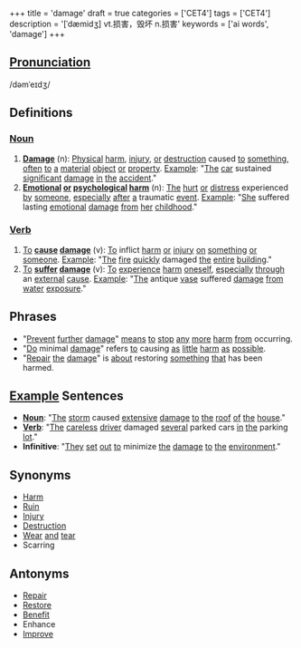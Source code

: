 +++
title = 'damage'
draft = true
categories = ['CET4']
tags = ['CET4']
description = '[ˈdæmidʒ] vt.损害，毁坏 n.损害'
keywords = ['ai words', 'damage']
+++

## [Pronunciation](/post/pronunciation/)
/dəmˈeɪdʒ/

## Definitions
### [Noun](/post/noun/)
1. **[Damage](/post/damage/)** (n): [Physical](/post/physical/) [harm](/post/harm/), [injury](/post/injury/), [or](/post/or/) [destruction](/post/destruction/) caused [to](/post/to/) [something](/post/something/), [often](/post/often/) [to](/post/to/) [a](/post/a/) [material](/post/material/) [object](/post/object/) [or](/post/or/) [property](/post/property/). [Example](/post/example/): "[The](/post/the/) [car](/post/car/) sustained [significant](/post/significant/) [damage](/post/damage/) [in](/post/in/) [the](/post/the/) [accident](/post/accident/)."
2. **[Emotional](/post/emotional/) [or](/post/or/) [psychological](/post/psychological/) [harm](/post/harm/)** (n): [The](/post/the/) [hurt](/post/hurt/) [or](/post/or/) [distress](/post/distress/) experienced [by](/post/by/) [someone](/post/someone/), [especially](/post/especially/) [after](/post/after/) [a](/post/a/) traumatic [event](/post/event/). [Example](/post/example/): "[She](/post/she/) suffered lasting [emotional](/post/emotional/) [damage](/post/damage/) [from](/post/from/) [her](/post/her/) [childhood](/post/childhood/)."

### [Verb](/post/verb/)
1. [To](/post/to/) **[cause](/post/cause/) [damage](/post/damage/)** (v): [To](/post/to/) inflict [harm](/post/harm/) [or](/post/or/) [injury](/post/injury/) [on](/post/on/) [something](/post/something/) [or](/post/or/) [someone](/post/someone/). [Example](/post/example/): "[The](/post/the/) [fire](/post/fire/) [quickly](/post/quickly/) damaged [the](/post/the/) [entire](/post/entire/) [building](/post/building/)."
2. [To](/post/to/) **[suffer](/post/suffer/) [damage](/post/damage/)** (v): [To](/post/to/) [experience](/post/experience/) [harm](/post/harm/) [oneself](/post/oneself/), [especially](/post/especially/) [through](/post/through/) an [external](/post/external/) [cause](/post/cause/). [Example](/post/example/): "[The](/post/the/) antique [vase](/post/vase/) suffered [damage](/post/damage/) [from](/post/from/) [water](/post/water/) [exposure](/post/exposure/)."

## Phrases
- "[Prevent](/post/prevent/) [further](/post/further/) [damage](/post/damage/)" [means](/post/means/) [to](/post/to/) [stop](/post/stop/) [any](/post/any/) [more](/post/more/) [harm](/post/harm/) [from](/post/from/) occurring.
- "[Do](/post/do/) minimal [damage](/post/damage/)" refers [to](/post/to/) causing [as](/post/as/) [little](/post/little/) [harm](/post/harm/) [as](/post/as/) [possible](/post/possible/).
- "[Repair](/post/repair/) [the](/post/the/) [damage](/post/damage/)" is [about](/post/about/) restoring [something](/post/something/) [that](/post/that/) has been harmed.

## [Example](/post/example/) Sentences
- **[Noun](/post/noun/)**: "[The](/post/the/) [storm](/post/storm/) caused [extensive](/post/extensive/) [damage](/post/damage/) [to](/post/to/) [the](/post/the/) [roof](/post/roof/) [of](/post/of/) [the](/post/the/) [house](/post/house/)."
- **[Verb](/post/verb/)**: "[The](/post/the/) [careless](/post/careless/) [driver](/post/driver/) damaged [several](/post/several/) parked cars [in](/post/in/) [the](/post/the/) parking [lot](/post/lot/)."
- **Infinitive**: "[They](/post/they/) [set](/post/set/) [out](/post/out/) [to](/post/to/) minimize [the](/post/the/) [damage](/post/damage/) [to](/post/to/) [the](/post/the/) [environment](/post/environment/)."

## Synonyms
- [Harm](/post/harm/)
- [Ruin](/post/ruin/)
- [Injury](/post/injury/)
- [Destruction](/post/destruction/)
- [Wear](/post/wear/) [and](/post/and/) [tear](/post/tear/)
- Scarring

## Antonyms
- [Repair](/post/repair/)
- [Restore](/post/restore/)
- [Benefit](/post/benefit/)
- Enhance
- [Improve](/post/improve/)
